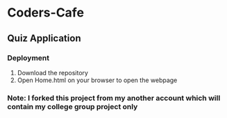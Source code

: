 # Coders-Cafe

## Quiz Application

### Deployment
1. Download the repository
2. Open Home.html on your browser to open the webpage

### Note: I forked this project from my another account which will contain my college group project only
